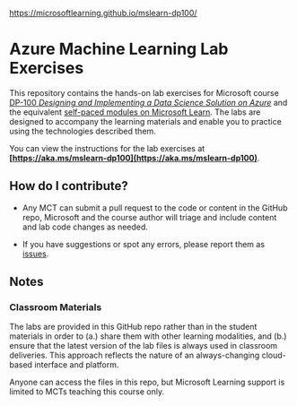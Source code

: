 https://microsoftlearning.github.io/mslearn-dp100/

# Azure Machine Learning Lab Exercises

This repository contains the hands-on lab exercises for Microsoft course [DP-100 *Designing and Implementing a Data Science Solution on Azure*](https://docs.microsoft.com/learn/certifications/courses/dp-100t01) and the equivalent [self-paced modules on Microsoft Learn](https://docs.microsoft.com/learn/paths/build-ai-solutions-with-azure-ml-service/). The labs are designed to accompany the learning materials and enable you to practice using the technologies described them.

You can view the instructions for the lab exercises at **[https://aka.ms/mslearn-dp100](https://aka.ms/mslearn-dp100)**.



## How do I contribute?

- Any MCT can submit a pull request to the code or content in the GitHub repo, Microsoft and the course author will triage and include content and lab code changes as needed.

- If you have suggestions or spot any errors, please report them as [issues](https://github.com/MicrosoftLearning/mslearn-dp100/issues).

## Notes

### Classroom Materials

The labs are provided in this GitHub repo rather than in the student materials in order to (a.) share them with other learning modalities, and (b.) ensure that the latest version of the lab files is always used in classroom deliveries. This approach reflects the nature of an always-changing cloud-based interface and platform.

Anyone can access the files in this repo, but Microsoft Learning support is limited to MCTs teaching this course only.
